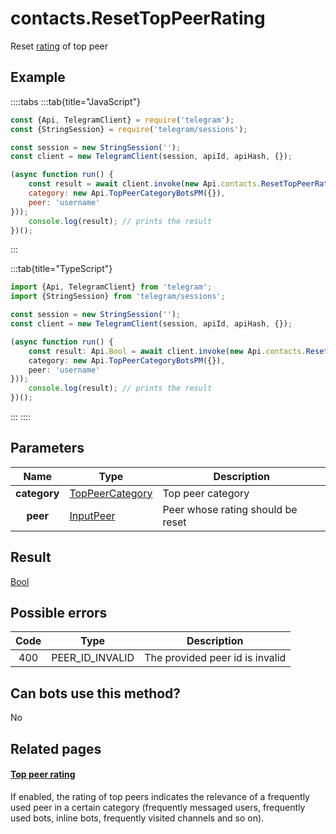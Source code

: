 # contacts.ResetTopPeerRating

Reset [rating](https://core.telegram.org/api/top-rating) of top peer



## Example

::::tabs
:::tab{title="JavaScript"}
```js
const {Api, TelegramClient} = require('telegram');
const {StringSession} = require('telegram/sessions');

const session = new StringSession('');
const client = new TelegramClient(session, apiId, apiHash, {});

(async function run() {
    const result = await client.invoke(new Api.contacts.ResetTopPeerRating({
    category: new Api.TopPeerCategoryBotsPM({}),
    peer: 'username'
}));
    console.log(result); // prints the result
})();
```
:::

:::tab{title="TypeScript"}
```ts
import {Api, TelegramClient} from 'telegram';
import {StringSession} from 'telegram/sessions';

const session = new StringSession('');
const client = new TelegramClient(session, apiId, apiHash, {});

(async function run() {
    const result: Api.Bool = await client.invoke(new Api.contacts.ResetTopPeerRating({
    category: new Api.TopPeerCategoryBotsPM({}),
    peer: 'username'
}));
    console.log(result); // prints the result
})();
```
:::
::::



## Parameters

| Name | Type | Description |
| :--: | ---- | ----------- |
| **category** | [TopPeerCategory](https://core.telegram.org/type/TopPeerCategory) | Top peer category 
| **peer** | [InputPeer](https://core.telegram.org/type/InputPeer) | Peer whose rating should be reset 


## Result

[Bool](https://core.telegram.org/type/Bool)



## Possible errors

| Code | Type | Description |
| :--: | ---- | ----------- |
| 400 | PEER\_ID\_INVALID | The provided peer id is invalid 


## Can bots use this method?

No

## Related pages

#### [Top peer rating](https://core.telegram.org/api/top-rating)

If enabled, the rating of top peers indicates the relevance of a frequently used peer in a certain category (frequently messaged users, frequently used bots, inline bots, frequently visited channels and so on).




